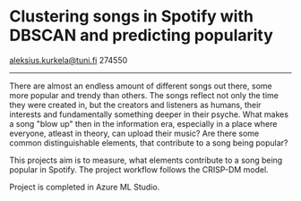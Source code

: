 # Clustering songs in Spotify with DBSCAN and predicting popularity
aleksius.kurkela@tuni.fi
274550
***

There are almost an endless amount of different songs out there, some more popular and trendy than others. The songs reflect not only the time they were created in, but the creators and listeners as humans, their interests and fundamentally something deeper in their psyche. What makes a song "blow up" then in the information era, especially in a place where everyone, atleast in theory, can upload their music? Are there some common distinguishable elements, that contribute to a song being popular?

This projects aim is to measure, what elements contribute to a song being popular in Spotify. The project workflow follows the CRISP-DM model.

Project is completed in Azure ML Studio.